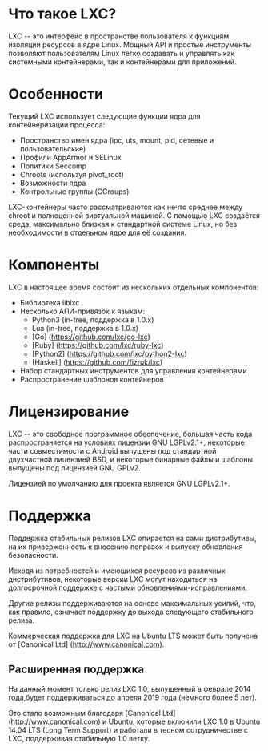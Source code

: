 # Что такое LXC?

LXC -- это интерфейс в пространстве пользователя к функциям изоляции ресурсов в 
ядре Linux. Мощный API и простые инструменты позволяют пользователям Linux легко 
создавать и управлять как системными контейнерами, так и контейнерами для приложений.

# Особенности
Текущий LXC использует следующие функции ядра для контейнеризации процесса:

* Пространство имен ядра (ipc, uts, mount, pid, сетевые и пользовательские)
* Профили AppArmor и SELinux
* Политики Seccomp
* Chroots (используя pivot_root)
* Возможности ядра
* Контрольные группы (CGroups)

LXC-контейнеры часто рассматриваются как нечто среднее между chroot и полноценной 
виртуальной машиной. С помощью LXC создаётся среда, максимально близкая к стандартной 
системе Linux, но без необходимости в отдельном ядре для её создания.

# Компоненты
LXC в настоящее время состоит из нескольких отдельных компонентов:

* Библиотека liblxc
* Несколько АПИ-привязок к языкам:
  * Python3 (in-tree, поддержка в 1.0.x)
  * Lua (in-tree, поддержка в 1.0.x)
  * [Go] (https://github.com/lxc/go-lxc)
  * [Ruby] (https://github.com/lxc/ruby-lxc)
  * [Python2] (https://github.com/lxc/python2-lxc)
  * [Haskell] (https://github.com/fizruk/lxc)
* Набор стандартных инструментов для управления контейнерами
* Распространение шаблонов контейнеров

# Лицензирование
LXC -- это свободное программное обеспечение, большая часть кода распространяется на 
условиях лицензии GNU LGPLv2.1+, некоторые части совместимости с Android выпущены под 
стандартной двухчастной лицензией BSD, и некоторые бинарные файлы и шаблоны выпущены 
под лицензией GNU GPLv2.

Лицензией по умолчанию для проекта является GNU LGPLv2.1+.

# Поддержка
Поддержка стабильных релизов LXC опирается на сами дистрибутивы, на их приверженность 
к внесению поправок и выпуску обновления безопасности.

Исходя из потребностей и имеющихся ресурсов из различных дистрибутивов, некоторые версии 
LXC могут находиться на долгосрочной поддержке с частыми обновлениями-исправлениями.

Другие релизы поддерживаются на основе максимальных усилий, что, как правило,  означает 
поддержку до выхода следующего стабильного релиза.

Коммерческая поддержка для LXC на Ubuntu LTS может быть получена от [Canonical Ltd] 
(http://www.canonical.com).

## Расширенная поддержка
На данный момент только релиз LXC 1.0, выпущенный в феврале 2014 года,будет 
поддерживаться до апреля 2019 года (немного более 5 лет).

Это стало возможным благодаря [Canonical Ltd] (http://www.canonical.com) и Ubuntu,
которые включили LXC 1.0 в Ubuntu 14.04 LTS (Long Term Support) и работали в тесном 
сотрудничестве с LXC, поддерживая стабильную 1.0 ветку.
